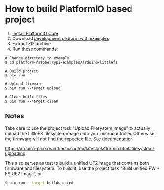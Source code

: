 How to build PlatformIO based project
=====================================

1. [Install PlatformIO Core](https://docs.platformio.org/page/core.html)
2. Download [development platform with examples](https://github.com/platformio/platform-raspberrypi/archive/develop.zip)
3. Extract ZIP archive
4. Run these commands:

```shell
# Change directory to example
$ cd platform-raspberrypi/examples/arduino-littlefs

# Build project
$ pio run

# Upload firmware
$ pio run --target upload

# Clean build files
$ pio run --target clean
```

## Notes

Take care to use the project task "Upload Filesystem Image" to actually upload the LittleFS filesystem image onto your microcontroller. Otherwise, the firmware will not find the expected file. See documentation

https://arduino-pico.readthedocs.io/en/latest/platformio.html#filesystem-uploading

This also serves as test to build a unified UF2 image that contains both firmware and filesystem. To build it, use the project task "Build unified FW + FS UF2 Image", or

```sh
$ pio run --target buildunified
```